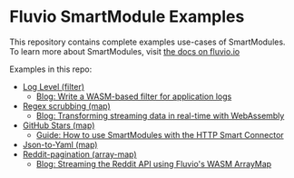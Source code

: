 # Fluvio SmartModule Examples

This repository contains complete examples use-cases of SmartModules.
To learn more about SmartModules, visit [the docs on fluvio.io][1]

Examples in this repo:

- [Log Level (filter)](./log-level/src/lib.rs)
  - [Blog: Write a WASM-based filter for application logs][2]
- [Regex scrubbing (map)](./regex-scrubbing/src/lib.rs)
  - [Blog: Transforming streaming data in real-time with WebAssembly][3]
- [GitHub Stars (map)](./github-stars/src/lib.rs)
  - [Guide: How to use SmartModules with the HTTP Smart Connector][4]
- [Json-to-Yaml (map)](./json-to-yaml/src/lib.rs)
- [Reddit-pagination (array-map)](./reddit-pagination/src/lib.rs)
  - [Blog: Streaming the Reddit API using Fluvio's WASM ArrayMap](https://www.infinyon.com/blog/2021/10/smartstream-array-map-reddit/)

[1]: https://fluvio.io/docs/smartmodules/overview
[2]: https://www.infinyon.com/blog/2021/06/smartstream-filters/
[3]: https://www.infinyon.com/blog/2021/08/smartstream-map-use-cases/
[4]: https://fluvio.io/connectors/examples/github
